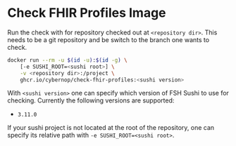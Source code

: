 # Check FHIR Profiles Image

Run the check with for repository checked out at `<repository dir>`. This needs to be a git repository and be switch to the branch one wants to check.

```bash
docker run --rm -u $(id -u):$(id -g) \
    [-e SUSHI_ROOT=<sushi root>] \
    -v <repository dir>:/project \
    ghcr.io/cybernop/check-fhir-profiles:<sushi version>
```

With `<sushi version>` one can specify which version of FSH Sushi to use for checking. Currently the following versions are supported:

* `3.11.0`

If your sushi project is not located at the root of the repository, one can specify its relative path with `-e SUSHI_ROOT=<sushi root>`.
